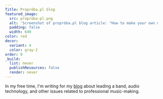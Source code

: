 ```yaml
---
Title: Propróba.pl blog
featured_image:
  src: proproba-pl.png
  alt: 'Screenshot of propróba.pl blog article: "How to make your own microphone (XLR) cable?"'
  padding: false
  width: 649
color: red
decor:
  variant: 4
  color: gray-2
order: 0
_build:
  list: never
  publishResources: false
  render: never
---
```


In my free time, I'm writing for my [blog](https://proproba.pl) about leading a band, audio technology, and other issues related to professional music-making.
